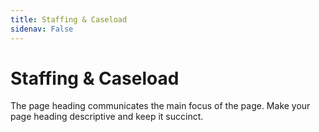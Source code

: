 ```yaml
---
title: Staffing & Caseload
sidenav: False
---
```


# Staffing & Caseload

The page heading communicates the main focus of the page. Make your page heading descriptive and keep it succinct.
